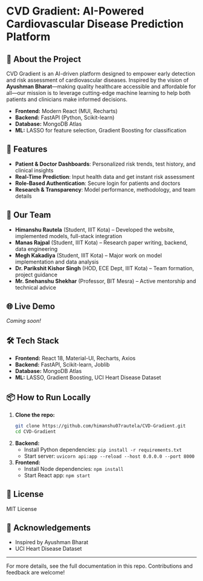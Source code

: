 # CVD Gradient: AI-Powered Cardiovascular Disease Prediction Platform

## 🌟 About the Project
CVD Gradient is an AI-driven platform designed to empower early detection and risk assessment of cardiovascular diseases. Inspired by the vision of **Ayushman Bharat**—making quality healthcare accessible and affordable for all—our mission is to leverage cutting-edge machine learning to help both patients and clinicians make informed decisions.

- **Frontend:** Modern React (MUI, Recharts)
- **Backend:** FastAPI (Python, Scikit-learn)
- **Database:** MongoDB Atlas
- **ML:** LASSO for feature selection, Gradient Boosting for classification

## 🚀 Features
- **Patient & Doctor Dashboards**: Personalized risk trends, test history, and clinical insights
- **Real-Time Prediction**: Input health data and get instant risk assessment
- **Role-Based Authentication**: Secure login for patients and doctors
- **Research & Transparency**: Model performance, methodology, and team details

## 👥 Our Team
- **Himanshu Rautela** (Student, IIIT Kota) – Developed the website, implemented models, full-stack integration
- **Manas Rajpal** (Student, IIIT Kota) – Research paper writing, backend, data engineering
- **Megh Kakadiya** (Student, IIIT Kota) – Major work on model implementation and data analysis
- **Dr. Parikshit Kishor Singh** (HOD, ECE Dept, IIIT Kota) – Team formation, project guidance
- **Mr. Snehanshu Shekhar** (Professor, BIT Mesra) – Active mentorship and technical advice

## 🌐 Live Demo
_Coming soon!_

## 🛠️ Tech Stack
- **Frontend:** React 18, Material-UI, Recharts, Axios
- **Backend:** FastAPI, Scikit-learn, Joblib
- **Database:** MongoDB Atlas
- **ML:** LASSO, Gradient Boosting, UCI Heart Disease Dataset

## 📦 How to Run Locally
1. **Clone the repo:**
   ```bash
   git clone https://github.com/himanshu07rautela/CVD-Gradient.git
   cd CVD-Gradient
   ```
2. **Backend:**
   - Install Python dependencies: `pip install -r requirements.txt`
   - Start server: `uvicorn api:app --reload --host 0.0.0.0 --port 8000`
3. **Frontend:**
   - Install Node dependencies: `npm install`
   - Start React app: `npm start`

## 📄 License
MIT License

## 🤝 Acknowledgements
- Inspired by Ayushman Bharat
- UCI Heart Disease Dataset

---

For more details, see the full documentation in this repo. Contributions and feedback are welcome! 